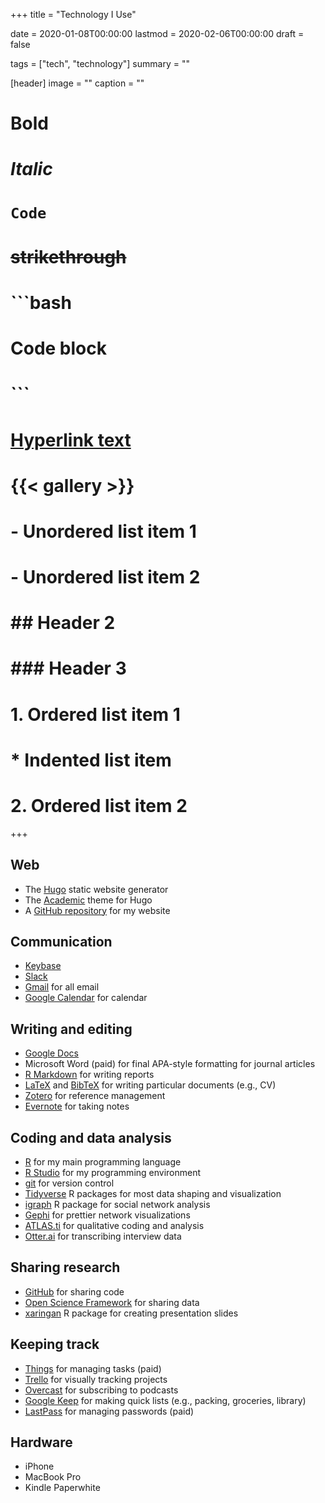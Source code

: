 +++
title = "Technology I Use"

date = 2020-01-08T00:00:00
lastmod = 2020-02-06T00:00:00
draft = false

tags = ["tech", "technology"]
summary = ""

[header]
image = ""
caption = ""

# **Bold**
# *Italic*
# `Code`
# ~~strikethrough~~

# ```bash
# Code block
# ```
        
# [Hyperlink text](https://themes.gohugo.io/theme/academic/)
# {{< gallery >}}

# - Unordered list item 1
# - Unordered list item 2

# ## Header 2
# ### Header 3

# 1. Ordered list item 1
#    * Indented list item
# 2. Ordered list item 2

+++

## Web

* The [Hugo](https://gohugo.io/) static website generator
* The [Academic](https://themes.gohugo.io/academic/) theme for Hugo
* A [GitHub repository](https://github.com/bretsw/bretsw.github.io) for my website

## Communication

* [Keybase](https://keybase.io/)
* [Slack](http://slack.com/)
* [Gmail](mail.google.com/) for all email
* [Google Calendar](https://calendar.google.com/l) for calendar

## Writing and editing

* [Google Docs](https://docs.google.com/)
* Microsoft Word (paid) for final APA-style formatting for journal articles
* [R Markdown](https://rmarkdown.rstudio.com/) for writing reports
* [LaTeX](https://www.latex-project.org/) and [BibTeX](http://www.bibtex.org/) for writing particular documents (e.g., CV)
* [Zotero](https://www.zotero.org/) for reference management
* [Evernote](https://evernote.com/) for taking notes

## Coding and data analysis

* [R](https://www.r-project.org/) for my main programming language
* [R Studio](https://rstudio.com/) for my programming environment
* [git](https://git-scm.com/) for version control
* [Tidyverse](https://www.tidyverse.org/) R packages for most data shaping and visualization
* [igraph](https://igraph.org/) R package for social network analysis
* [Gephi](https://gephi.org/) for prettier network visualizations
* [ATLAS.ti](https://atlasti.com/) for qualitative coding and analysis
* [Otter.ai](https://otter.ai/) for transcribing interview data

## Sharing research

* [GitHub](https://github.com/) for sharing code
* [Open Science Framework](https://osf.io/) for sharing data
* [xaringan](https://github.com/yihui/xaringan/wiki) R package for creating presentation slides

## Keeping track

* [Things](https://culturedcode.com/things/) for managing tasks (paid)
* [Trello](https://trello.com/) for visually tracking projects
* [Overcast](https://overcast.fm/) for subscribing to podcasts
* [Google Keep](https://keep.google.com/) for making quick lists (e.g., packing, groceries, library)
* [LastPass](https://www.lastpass.com/) for managing passwords (paid)

## Hardware

* iPhone
* MacBook Pro
* Kindle Paperwhite